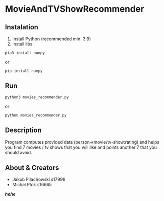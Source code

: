 # MovieAndTVShowRecommender

## Instalation

1. Install Python (recommended min. 3.9)
2. Install libs:

```text
pip3 install numpy
```

or

```text
pip install numpy
```

## Run

```text
python3 movies_recommender.py
```

or

```text
python movies_recommender.py
```

## Description

Program computes provided data (person->movie/tv-show:rating) and helps you find 7 movies / tv shows that you will like and points another 7 that you should avoid.

## About & Creators

- Jakub Pilachowski s17999
- Michał Ptok s16665

**_hehe_**
